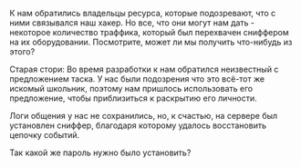 К нам обратились владельцы ресурса, которые подозревают, что с ними связывался наш хакер. Но все, что они могут нам дать - некоторое количество траффика, который был перехвачен сниффером на их оборудовании. Посмотрите, может ли мы получить что-нибудь из этого?

Старая стори:
Во время разработки к нам обратился неизвестный с предложением таска.
У нас были подозрения что это всё-тот же искомый школьник, поэтому нам пришлось использовать его предложение, чтобы приблизиться к раскрытию его личности.

Логи общения у нас не сохранились, но, к счастью, на сервере был установлен сниффер, благодаря которому удалось восстановить цепочку событий.

Так какой же пароль нужно было установить?
